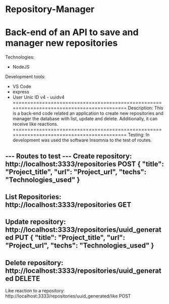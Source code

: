 # Repository-Manager
Back-end of an API to save and manager new repositories
==========================================================================================
Technologies:
- NodeJS

Development tools:
- VS Code
- express
- User Unic ID v4 - uuidv4
==========================================================================================
Description:
This is a back-end code related an application to create new repositories and manager the
database with list, update and delete.
Additionally, it can receive like reactions.
==========================================================================================
Testing:
In development was used the software Insomnia to the test of routes.

--- Routes to test ---
Create repository:
http://localhost:3333/repositories
POST
{
	"title": "Project_title",
	"url": "Project_url",
	"techs": "Technologies_used"
}
---
List Repositories:
http://localhost:3333/repositories
GET
---
Update repository:
http://localhost:3333/repositories/uuid_generated
PUT
{
	"title": "Project_title",
	"url": "Project_url",
	"techs": "Technologies_used"
}
---
Delete repository:
http://localhost:3333/repositories/uuid_generated
DELETE
---
Like reaction to a repository:
http://localhost:3333/repositories/uuid_generated/like
POST
